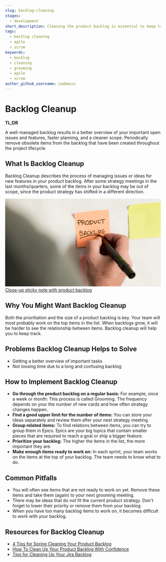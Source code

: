 ```yaml
---
slug: backlog-cleaning
stages:
  - development
short_description: Cleaning the product backlog is essential to keep track of which key product features should be developed next. 
tags:
  - backlog cleaning
  - agile
  - scrum
keywords:
  - backlog
  - cleaning
  - grooming
  - agile
  - scrum
author_github_username: cadamini
---
```


# Backlog Cleanup

**TL;DR**

A well-managed backlog results in a better overview of your important open issues and features, faster planning, and a cleaner scope. Periodically remove obsolete items from the backlog that have been created throughout the project lifecycle.

## What Is Backlog Cleanup  

Backlog Cleanup describes the process of managing issues or ideas for new features in your product backlog. After some strategy meetings in the last months/quarters, some of the items in your backlog may be out of scope, since the product strategy has shifted in a different direction.

![Product backlog](/files/backlog-cleanup.jpg)
[Close-up sticky note with product backlog](https://www.freepik.com/free-photo/close-up-sticky-note-with-product-backlog_7816260.htm#query=backlog&position=0&from_view=search)

## Why You Might Want Backlog Cleanup

Both the prioritiation and the size of a product backlog is key. Your team will most probably work on the top items in the list. 
When backlogs grow, it will be harder to see the relationship between items. Backlog cleanup will help you to keep track.

## Problems Backlog Cleanup Helps to Solve

- Getting a better overview of important tasks
- Not loosing time due to a long and confusing backlog

## How to Implement Backlog Cleanup

- **Go through the product backlog on a regular basis:** For example, once a week or month: This process is called Grooming. The frequency depends on your the number of new cards and how often strategy changes happen.
- **Find a good upper limit for the number of items:** You can store your ideas separately and review them after your next strategy meeting. 
- **Group related items:** To find relations between items, you can try to group them in Epics. Epics are your big topics that contain smaller pieces that are required to reach a goal or ship a bigger feature.
- **Prioritize your backlog:** The higher the items in the list, the more important they are.
- **Make enough items ready to work on:** In each sprint, your team works on the items at the top of your backlog. The team needs to know what to do.

## Common Pitfalls

- You will often see items that are not ready to work on yet. Remove these items and take them (again) to your next grooming meeting.
- There may be ideas that do not fit the current product strategy. Don't forget to lower their priority or remove them from your backlog.
- When you have too many backlog items to work on, it becomes difficult to work with your backlog.

## Resources for Backlog Cleanup

- [4 Tips for Spring Cleaning Your Product Backlog](https://www.mountaingoatsoftware.com/blog/4-tips-for-spring-cleaning-your-product-backlog)
- [How To Clean Up Your Product Backlog With Confidence](https://www.lutz-mueller.com/how-to-clean-up-your-product-backlog-with-confidence/)
- [Tips for Cleaning Up Your Jira Backlog](https://getagileright.com/tips-for-cleaning-up-your-jira-backlog/)
